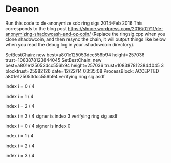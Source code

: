 # Deanon
Run this code to de-anonymize sdc ring sigs 2014-Feb 2016
This corresponds to the blog post https://shnoe.wordpress.com/2016/02/11/de-anonymizing-shadowcash-and-oz-coin/ 
(Replace the ringsig.cpp when you clone shadowcoin, and then resync the chain, it will output things like below 
when you read the debug.log in your .shadowcoin directory). 


SetBestChain: new best=a801e125053dcc556b94  height=257036  trust=1083878123844045
SetBestChain: new best=a801e125053dcc556b94  height=257036  trust=1083878123844045
3  blocktrust=25982126  date=12/22/14 03:35:08
ProcessBlock: ACCEPTED a801e125053dcc556b94
verifying ring sig asdf

 index i = 0 / 4

 index i = 1 / 4

 index i = 2 / 4

 index i = 3 / 4
signer is index 3
verifying ring sig asdf

 index i = 0 / 4
signer is index 0

 index i = 1 / 4

 index i = 2 / 4

 index i = 3 / 4

